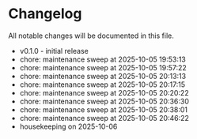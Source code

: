 ﻿# Changelog
All notable changes will be documented in this file.
- v0.1.0 - initial release
- chore: maintenance sweep at 2025-10-05 19:53:13
- chore: maintenance sweep at 2025-10-05 19:57:22
- chore: maintenance sweep at 2025-10-05 20:13:13
- chore: maintenance sweep at 2025-10-05 20:17:15
- chore: maintenance sweep at 2025-10-05 20:20:22
- chore: maintenance sweep at 2025-10-05 20:36:30
- chore: maintenance sweep at 2025-10-05 20:38:01
- chore: maintenance sweep at 2025-10-05 20:46:22
- housekeeping on 2025-10-06
